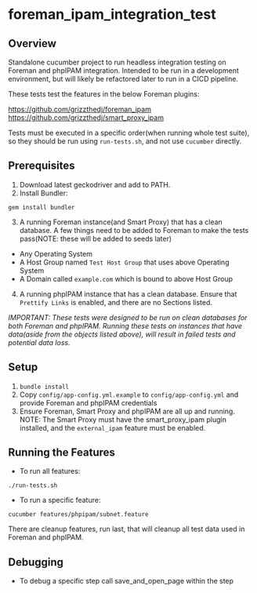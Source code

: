 # foreman_ipam_integration_test

## Overview

Standalone cucumber project to run headless integration testing on Foreman and phpIPAM integration. Intended to be run in a development environment, but will likely be refactored later to run in a CICD pipeline.

These tests test the features in the below Foreman plugins:

https://github.com/grizzthedj/foreman_ipam  
https://github.com/grizzthedj/smart_proxy_ipam

Tests must be executed in a specific order(when running whole test suite), so they should be run using `run-tests.sh`, and not use `cucumber` directly.

## Prerequisites

1. Download latest geckodriver and add to PATH.
2. Install Bundler: 
```
gem install bundler
```
3. A running Foreman instance(and Smart Proxy) that has a clean database. A few things need to be added to Foreman to make the tests pass(NOTE: these will be added to seeds later) 
  - Any Operating System
  - A Host Group named `Test Host Group` that uses above Operating System
  - A Domain called `example.com` which is bound to above Host Group

4. A running phpIPAM instance that has a clean database. Ensure that `Prettify Links` is enabled, and there are no Sections listed.

_*IMPORTANT: These tests were designed to be run on clean databases for both Foreman and phpIPAM. Running these tests on instances that have data(aside from the objects listed above), will result in failed tests and potential data loss.*_

## Setup

1. `bundle install`
2. Copy `config/app-config.yml.example` to `config/app-config.yml` and provide Foreman and phpIPAM credentials
3. Ensure Foreman, Smart Proxy and phpIPAM are all up and running. NOTE: The Smart Proxy must have the smart_proxy_ipam plugin installed, and the `external_ipam` feature must be enabled.

## Running the Features

* To run all features: 
```
./run-tests.sh 
```
* To run a specific feature: 
```
cucumber features/phpipam/subnet.feature
```
There are cleanup features, run last, that will cleanup all test data used in Foreman and phpIPAM.

## Debugging

* To debug a specific step call save_and_open_page within the step

